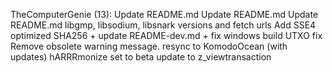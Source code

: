 TheComputerGenie (13):
      Update README.md
      Update README.md
      Update README.md
      libgmp, libsodium, libsnark versions and fetch urls
      Add SSE4 optimized SHA256
      + update README-dev.md
      + fix windows build
      UTXO fix
      Remove obsolete warning message.
      resync to KomodoOcean (with updates)
      hARRRmonize
      set to beta
      update to z_viewtransaction

